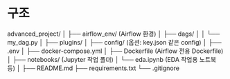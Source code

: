 # 구조

advanced_project/
│
├── airflow_env/              (Airflow 환경)
│   ├── dags/
│   │   └── my_dag.py
│   ├── plugins/
│   ├── config/                (옵션: key.json 같은 config)
│   ├── .env
│   ├── docker-compose.yml
│   ├── Dockerfile             (Airflow 전용 Dockerfile)
│
├── notebooks/                 (Jupyter 작업 폴더)
│   └── eda.ipynb              (EDA 작업용 노트북 등)
│
├── README.md
├── requirements.txt
└── .gitignore
